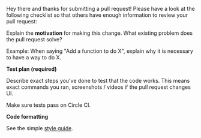 Hey there and thanks for submitting a pull request! Please have a look at the following checklist so that others have enough information to review your pull request:

Explain the **motivation** for making this change. What existing problem does the pull request solve?

Example: When saying "Add a function to do X", explain why it is necessary to have a way to do X.

**Test plan (required)**

Describe exact steps you've done to test that the code works. This means exact commands you ran, screenshots / videos if the pull request changes UI.

Make sure tests pass on Circle CI.

**Code formatting**

See the simple [style guide](https://github.com/facebook/react-native/blob/master/CONTRIBUTING.md#style-guide).
